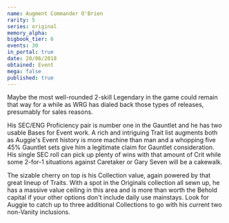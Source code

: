 ```yaml
---
name: Augment Commander O'Brien
rarity: 5
series: original
memory_alpha:
bigbook_tier: 6
events: 30
in_portal: true
date: 20/06/2018
obtained: Event
mega: false
published: true
---
```


Maybe the most well-rounded 2-skill Legendary in the game could remain that way for a while as WRG has dialed back those types of releases, presumably for sales reasons.

His SEC/ENG Proficiency pair is number one in the Gauntlet and he has two usable Bases for Event work. A rich and intriguing Trait list augments both as Auggie's Event history is more machine than man and a whopping five 45% Gauntlet sets give him a legitimate claim for Gauntlet consideration. His single SEC roll can pick up plenty of wins with that amount of Crit while some 2-for-1 situations against Caretaker or Gary Seven will be a cakewalk.

The sizable cherry on top is his Collection value, again powered by that great lineup of Traits. With a spot in the Originals collection all sewn up, he has a massive value ceiling in this area and is more than worth the Behold capital if your other options don't include daily use mainstays. Look for Auggie to catch up to three additional Collections to go with his current two non-Vanity inclusions.
